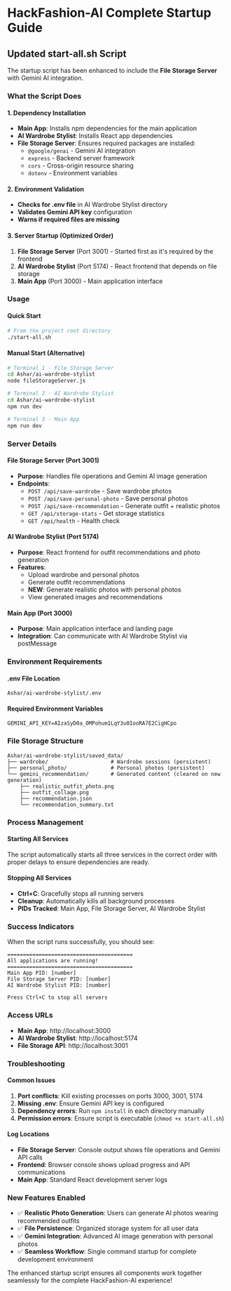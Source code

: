 # HackFashion-AI Complete Startup Guide

## Updated start-all.sh Script

The startup script has been enhanced to include the **File Storage Server** with Gemini AI integration.

### What the Script Does

#### 1. Dependency Installation
- **Main App**: Installs npm dependencies for the main application
- **AI Wardrobe Stylist**: Installs React app dependencies
- **File Storage Server**: Ensures required packages are installed:
  - `@google/genai` - Gemini AI integration
  - `express` - Backend server framework
  - `cors` - Cross-origin resource sharing
  - `dotenv` - Environment variables

#### 2. Environment Validation
- **Checks for .env file** in AI Wardrobe Stylist directory
- **Validates Gemini API key** configuration
- **Warns if required files are missing**

#### 3. Server Startup (Optimized Order)
1. **File Storage Server** (Port 3001) - Started first as it's required by the frontend
2. **AI Wardrobe Stylist** (Port 5174) - React frontend that depends on file storage
3. **Main App** (Port 3000) - Main application interface

### Usage

#### Quick Start
```bash
# From the project root directory
./start-all.sh
```

#### Manual Start (Alternative)
```bash
# Terminal 1 - File Storage Server
cd Ashar/ai-wardrobe-stylist
node fileStorageServer.js

# Terminal 2 - AI Wardrobe Stylist  
cd Ashar/ai-wardrobe-stylist
npm run dev

# Terminal 3 - Main App
npm run dev
```

### Server Details

#### File Storage Server (Port 3001)
- **Purpose**: Handles file operations and Gemini AI image generation
- **Endpoints**:
  - `POST /api/save-wardrobe` - Save wardrobe photos
  - `POST /api/save-personal-photo` - Save personal photos
  - `POST /api/save-recommendation` - Generate outfit + realistic photos
  - `GET /api/storage-stats` - Get storage statistics
  - `GET /api/health` - Health check

#### AI Wardrobe Stylist (Port 5174)
- **Purpose**: React frontend for outfit recommendations and photo generation
- **Features**:
  - Upload wardrobe and personal photos
  - Generate outfit recommendations
  - **NEW**: Generate realistic photos with personal photos
  - View generated images and recommendations

#### Main App (Port 3000)
- **Purpose**: Main application interface and landing page
- **Integration**: Can communicate with AI Wardrobe Stylist via postMessage

### Environment Requirements

#### .env File Location
```
Ashar/ai-wardrobe-stylist/.env
```

#### Required Environment Variables
```env
GEMINI_API_KEY=AIzaSyD0a_OMPohum1LqY3u0IooRA7E2CigHCpo
```

### File Storage Structure
```
Ashar/ai-wardrobe-stylist/saved_data/
├── wardrobe/                    # Wardrobe sessions (persistent)
├── personal_photo/              # Personal photos (persistent)
└── gemini_recommendation/       # Generated content (cleared on new generation)
    ├── realistic_outfit_photo.png
    ├── outfit_collage.png
    ├── recommendation.json
    └── recommendation_summary.txt
```

### Process Management

#### Starting All Services
The script automatically starts all three services in the correct order with proper delays to ensure dependencies are ready.

#### Stopping All Services
- **Ctrl+C**: Gracefully stops all running servers
- **Cleanup**: Automatically kills all background processes
- **PIDs Tracked**: Main App, File Storage Server, AI Wardrobe Stylist

### Success Indicators

When the script runs successfully, you should see:
```
========================================
All applications are running!
========================================
Main App PID: [number]
File Storage Server PID: [number]  
AI Wardrobe Stylist PID: [number]

Press Ctrl+C to stop all servers
```

### Access URLs
- **Main App**: http://localhost:3000
- **AI Wardrobe Stylist**: http://localhost:5174
- **File Storage API**: http://localhost:3001

### Troubleshooting

#### Common Issues
1. **Port conflicts**: Kill existing processes on ports 3000, 3001, 5174
2. **Missing .env**: Ensure Gemini API key is configured
3. **Dependency errors**: Run `npm install` in each directory manually
4. **Permission errors**: Ensure script is executable (`chmod +x start-all.sh`)

#### Log Locations
- **File Storage Server**: Console output shows file operations and Gemini API calls
- **Frontend**: Browser console shows upload progress and API communications
- **Main App**: Standard React development server logs

### New Features Enabled
- ✅ **Realistic Photo Generation**: Users can generate AI photos wearing recommended outfits
- ✅ **File Persistence**: Organized storage system for all user data
- ✅ **Gemini Integration**: Advanced AI image generation with personal photos
- ✅ **Seamless Workflow**: Single command startup for complete development environment

The enhanced startup script ensures all components work together seamlessly for the complete HackFashion-AI experience!
